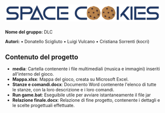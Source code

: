 # ![](media/logo.png)

**Nome del gruppo:**
DLC

**Autori:**
• Donatello Scigliuto • Luigi Vulcano • Cristiana Sorrenti (kocri)


## Contenuto del progetto

- **media**: Cartella contenente i file multimediali (musica e immagini) inseriti all'interno del gioco.
- **Mappa.xlsx**: Mappa del gioco, creata su Microsoft Excel.
- **Stanze e comandi.docx**: Documento Word contenente l'elenco di tutte le stanze, con la loro descrizione e i loro comandi.
- **Run game.bat**: Eseguibile utile per avviare istantaneamente il file jar
- **Relazione finale.docx**: Relazione di fine progetto, contenente i dettagli e le scelte progettuali effettuate.

